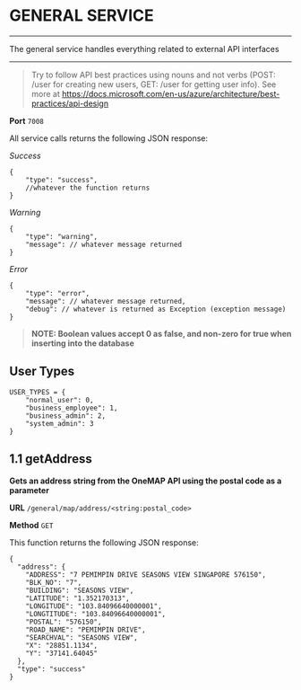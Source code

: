 # GENERAL SERVICE
----------

The general service handles everything related to external API interfaces

-----------

> Try to follow API best practices using nouns and not verbs (POST: /user for creating new users, GET: /user for getting user info). See more at https://docs.microsoft.com/en-us/azure/architecture/best-practices/api-design 

**Port** `7008`

All service calls returns the following JSON response:

*Success*

```
{
    "type": "success",
    //whatever the function returns
}
```

*Warning*

```
{
    "type": "warning",
    "message": // whatever message returned
}
```

*Error*

```
{
    "type": "error",
    "message": // whatever message returned,
    "debug": // whatever is returned as Exception (exception message)
}
```

> **NOTE: Boolean values accept 0 as false, and non-zero for true when inserting into the database**

## User Types

```
USER_TYPES = {
    "normal_user": 0, 
    "business_employee": 1, 
    "business_admin": 2, 
    "system_admin": 3
}
```

## 1.1 getAddress

**Gets an address string from the OneMAP API using the postal code as a parameter**

**URL** `/general/map/address/<string:postal_code>`

**Method** `GET`

This function returns the following JSON response:

```
{
  "address": {
    "ADDRESS": "7 PEMIMPIN DRIVE SEASONS VIEW SINGAPORE 576150", 
    "BLK_NO": "7", 
    "BUILDING": "SEASONS VIEW", 
    "LATITUDE": "1.352170313", 
    "LONGITUDE": "103.84096640000001", 
    "LONGTITUDE": "103.84096640000001", 
    "POSTAL": "576150", 
    "ROAD_NAME": "PEMIMPIN DRIVE", 
    "SEARCHVAL": "SEASONS VIEW", 
    "X": "28851.1134", 
    "Y": "37141.64045"
  }, 
  "type": "success"
}
```